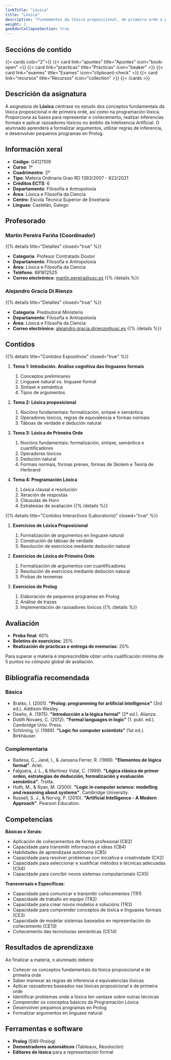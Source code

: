```yaml
---
linkTitle: "Lóxica"
title: "Lóxica"
description: "Fundamentos da lóxica proposicional, de primeira orde e programación lóxica"
weight: 3
geekdocCollapseSection: true
---
```


## Seccións de contido

{{< cards cols="2">}}
  {{< card link="apuntes" title="Apuntes" icon="book-open" >}}
  {{< card link="practicas" title="Prácticas" icon="beaker" >}}
  {{< card link="exames" title="Exames" icon="clipboard-check" >}}
  {{< card link="recursos" title="Recursos" icon="collection" >}}
{{< /cards >}}

## Descrición da asignatura

A asignatura de **Lóxica** céntrase no estudo dos conceptos fundamentais da lóxica proposicional e de primeira orde, así como na programación lóxica. Proporciona as bases para representar o coñecemento, realizar inferencias formais e aplicar razoadores lóxicos no ámbito da Intelixencia Artificial. O alumnado aprenderá a formalizar argumentos, utilizar regras de inferencia, e desenvolver pequenos programas en Prolog.

## Información xeral

- **Código**: G4121109
- **Curso**: 1º
- **Cuadrimestre**: 2º
- **Tipo**: Materia Ordinaria Grao RD 1393/2007 - 822/2021
- **Créditos ECTS**: 6
- **Departamento**: Filosofía e Antropoloxía
- **Área**: Lóxica e Filosofía da Ciencia
- **Centro**: Escola Técnica Superior de Enxeñaría
- **Linguas**: Castelán, Galego

## Profesorado

### Martin Pereira Fariña (Coordinador)
{{% details title="Detalles" closed="true" %}}
- **Categoría**: Profesor Contratado Doutor
- **Departamento**: Filosofía e Antropoloxía
- **Área**: Lóxica e Filosofía da Ciencia
- **Teléfono**: 881812525
- **Correo electrónico**: [martin.pereira@usc.es](mailto:martin.pereira@usc.es)
{{% /details %}}

### Alejandro Gracia Di Rienzo
{{% details title="Detalles" closed="true" %}}
- **Categoría**: Predoutoral Ministerio
- **Departamento**: Filosofía e Antropoloxía
- **Área**: Lóxica e Filosofía da Ciencia
- **Correo electrónico**: [alejandro.gracia.dirienzo@usc.es](mailto:alejandro.gracia.dirienzo@usc.es)
{{% /details %}}

## Contidos

{{% details title="Contidos Expositivos" closed="true" %}}
1. **Tema 1: Introdución. Análise cognitiva das linguaxes formais**
   1. Conceptos preliminares
   2. Linguaxe natural vs. linguaxe formal
   3. Sintaxe e semántica
   4. Tipos de argumentos

2. **Tema 2: Lóxica proposicional**
   1. Nocións fundamentais: formalización, sintaxe e semántica
   2. Operadores lóxicos, regras de equivalencia e formas normais
   3. Táboas de verdade e dedución natural

3. **Tema 3: Lóxica de Primeira Orde**
   1. Nocións fundamentais: formalización, sintaxe, semántica e cuantificadores
   2. Operadores lóxicos
   3. Dedución natural
   4. Formais normais, formas prenex, formas de Skolem e Teoría de Herbrand

4. **Tema 4: Programación Lóxica**
   1. Lóxica clausal e resolución
   2. Xeración de respostas
   3. Cláusulas de Horn
   4. Estratexias de avaliación
{{% /details %}}

{{% details title="Contidos Interactivos (Laboratorio)" closed="true" %}}
1. **Exercicios de Lóxica Proposicional**
   1. Formalización de argumentos en linguaxe natural
   2. Construción de táboas de verdade
   3. Resolución de exercicios mediante dedución natural

2. **Exercicios de Lóxica de Primeira Orde**
   1. Formalización de argumentos con cuantificadores
   2. Resolución de exercicios mediante dedución natural
   3. Probas de teoremas

3. **Exercicios de Prolog**
   1. Elaboración de pequenos programas en Prolog
   2. Análise de trazas
   3. Implementación de razoadores lóxicos
{{% /details %}}

## Avaliación

- **Proba final**: 60%
- **Boletíns de exercicios**: 20%
- **Realización de prácticas e entrega de memorias**: 20%

Para superar a materia é imprescindible obter unha cualificación mínima de 5 puntos no cómputo global de avaliación.

## Bibliografía recomendada

### Básica

- Bratko, I. (2001). **"Prolog: programming for artificial intelligence"** (3rd ed.). Addison-Wesley.
- Deaño, A. (1975). **"Introducción a la lógica formal"** (2ª ed.). Alianza.
- Dutilh Novaes, C. (2012). **"Formal languages in logic"** (1. publ. ed.). Cambridge Univ. Press.
- Schöning, U. (1989). **"Logic for computer scientists"** (1st ed.). Birkhäuser.

### Complementaria

- Badesa, C., Jané, I., & Jansana Ferrer, R. (1998). **"Elementos de lógica formal"**. Ariel.
- Falguera, J. L., & Martínez Vidal, C. (1999). **"Lógica clásica de primer orden, estrategias de deducción, formalización y evaluación semántica"**. Trotta.
- Huth, M., & Ryan, M. (2000). **"Logic in computer science: modelling and reasoning about systems"**. Cambridge University.
- Russell, S. J., & Norvig, P. (2010). **"Artificial Intelligence - A Modern Approach"**. Pearson Education.

## Competencias

**Básicas e Xerais**:
- Aplicación de coñecementos de forma profesional (CB2)
- Capacidade para transmitir información e ideas (CB4)
- Habilidades de aprendizaxe autónoma (CB5)
- Capacidade para resolver problemas con iniciativa e creatividade (CX2)
- Capacidade para seleccionar e xustificar métodos e técnicas adecuadas (CX4)
- Capacidade para concibir novos sistemas computacionais (CX5)

**Transversais e Específicas**:
- Capacidade para comunicar e transmitir coñecementos (TR1)
- Capacidade de traballo en equipo (TR2)
- Capacidade para crear novos modelos e solucións (TR3)
- Capacidade para comprender conceptos de lóxica e linguaxes formais (CE3)
- Capacidade de modelar sistemas baseados en representación do coñecemento (CE13)
- Coñecemento das tecnoloxías semánticas (CE14)

## Resultados de aprendizaxe

Ao finalizar a materia, o alumnado deberá:
- Coñecer os conceptos fundamentais da lóxica proposicional e de primeira orde
- Saber manexar as regras de inferencia e equivalencias lóxicas
- Aplicar razoadores baseados nas lóxicas proposicional e de primeira orde
- Identificar problemas onde a lóxica ten vantaxe sobre outras técnicas
- Comprender os conceptos básicos da Programación Lóxica
- Desenvolver pequenos programas en Prolog
- Formalizar argumentos en linguaxe natural

## Ferramentas e software

- **Prolog** (SWI-Prolog)
- **Demostradores automáticos** (Tableaux, Resolución)
- **Editores de lóxica** para a representación formal